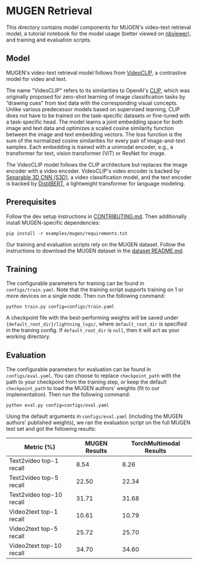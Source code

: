 # MUGEN Retrieval

This directory contains model components for MUGEN's video-text retrieval model, a tutorial notebook for the model usage (better viewed on [nbviewer](https://nbviewer.org/github/facebookresearch/multimodal/blob/main/examples/mugen/retrieval/evaluation.ipynb)), and training and evaluation scripts.

## Model
MUGEN's video-text retrieval model follows from [VideoCLIP](https://arxiv.org/abs/2109.14084), a contrastive model for video and text.

The name "VideoCLIP" refers to its similarities to OpenAI's [CLIP](https://arxiv.org/abs/2103.00020), which was originally proposed for zero-shot learning of image classification tasks by “drawing cues” from text data with the corresponding visual concepts. Unlike various predecessor models based on supervised learning, CLIP does not have to be trained on the task-specific datasets or fine-tuned with a task-specific head. The model learns a joint embedding space for both image and text data and optimizes a scaled cosine similarity function between the image and text embedding vectors. The loss function is the sum of the normalized cosine similarities for every pair of image-and-text samples. Each embedding is trained with a unimodal encoder, e.g., a transformer for text, vision transformer (ViT) or ResNet for image.

The VideoCLIP model follows the CLIP architecture but replaces the image encoder with a video encoder. VideoCLIP's video encoder is backed by [Separable 3D CNN (S3D)](https://arxiv.org/abs/1712.04851), a video classification model, and the text encoder is backed by [DistilBERT](https://arxiv.org/abs/1910.01108), a lightweight transformer for language modeling.

## Prerequisites
Follow the dev setup instructions in [CONTRIBUTING.md](https://github.com/facebookresearch/multimodal/blob/main/CONTRIBUTING.md). Then additionally install MUGEN-specific dependencies:
```
pip install -r examples/mugen/requirements.txt
```
Our training and evaluation scripts rely on the MUGEN dataset. Follow the instructions to download the MUGEN dataset in the [dataset README.md](https://github.com/facebookresearch/multimodal/blob/main/examples/mugen/data/README.md).

## Training
The configurable parameters for training can be found in `configs/train.yaml`. Note that the training script supports training on 1 or more devices on a single node. Then run the following command:
```
python train.py config=configs/train.yaml
```
A checkpoint file with the best-performing weights will be saved under `{default_root_dir}/lightning_logs/`, where `default_root_dir` is specified in the training config. If `default_root_dir` is `null`, then it will act as your working directory.

## Evaluation
The configurable parameters for evaluation can be found in `configs/eval.yaml`. You can choose to replace `checkpoint_path` with the path to your checkpoint from the training step, or keep the default `checkpoint_path` to load the MUGEN authors' weights (fit to our implementation). Then run the following command:
```
python eval.py config=configs/eval.yaml
```

Using the default arguments in `configs/eval.yaml` (including the MUGEN authors' published weights), we ran the evaluation script on the full MUGEN test set and got the following results:

| Metric (%)                | MUGEN Results | TorchMultimodal Results   |
| -----------               | -----------   | -----------               |
| Text2video top-1 recall   | 8.54          | 8.26                      |
| Text2video top-5 recall   | 22.50         | 22.34                     |
| Text2video top-10 recall  | 31.71         | 31.68                     |
| Video2text top-1 recall   | 10.61         | 10.79                     |
| Video2text top-5 recall   | 25.72         | 25.70                     |
| Video2text top-10 recall  | 34.70         | 34.60                     |
